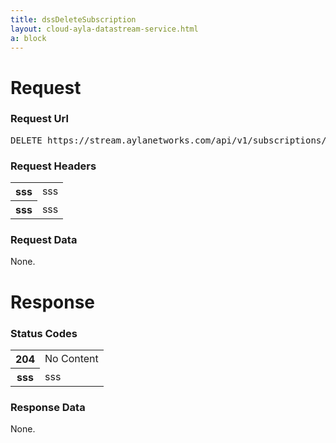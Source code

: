 ```yaml
---
title: dssDeleteSubscription
layout: cloud-ayla-datastream-service.html
a: block
---
```


# Request

### Request Url

<pre>DELETE https://stream.aylanetworks.com/api/v1/subscriptions/:subscriptionId.json</pre>

### Request Headers

<table class="key-value-table">
  <tr>
    <th>sss</th>
    <td>sss</td>
  </tr>
  <tr>
    <th>sss</th>
    <td>sss</td>
  </tr>
</table>

### Request Data

None.

# Response

### Status Codes

<table class="key-value-table">
  <tr>
    <th>204</th>
    <td>No Content</td>
  </tr>
  <tr>
    <th>sss</th>
    <td>sss</td>
  </tr>
</table>

### Response Data

None.

